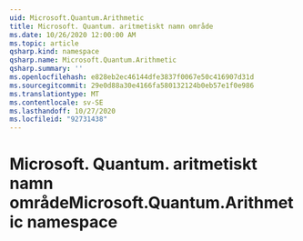 ```yaml
---
uid: Microsoft.Quantum.Arithmetic
title: Microsoft. Quantum. aritmetiskt namn område
ms.date: 10/26/2020 12:00:00 AM
ms.topic: article
qsharp.kind: namespace
qsharp.name: Microsoft.Quantum.Arithmetic
qsharp.summary: ''
ms.openlocfilehash: e828eb2ec46144dfe3837f0067e50c416907d31d
ms.sourcegitcommit: 29e0d88a30e4166fa580132124b0eb57e1f0e986
ms.translationtype: MT
ms.contentlocale: sv-SE
ms.lasthandoff: 10/27/2020
ms.locfileid: "92731438"
---
```

# <a name="microsoftquantumarithmetic-namespace"></a><span data-ttu-id="d397e-102">Microsoft. Quantum. aritmetiskt namn område</span><span class="sxs-lookup"><span data-stu-id="d397e-102">Microsoft.Quantum.Arithmetic namespace</span></span>



